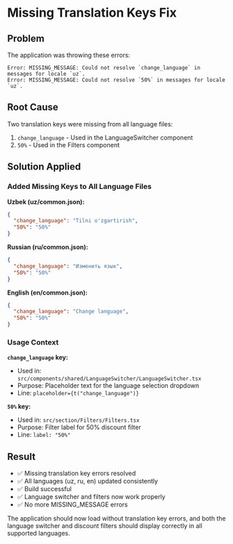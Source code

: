 # Missing Translation Keys Fix

## Problem
The application was throwing these errors:
```
Error: MISSING_MESSAGE: Could not resolve `change_language` in messages for locale `uz`.
Error: MISSING_MESSAGE: Could not resolve `50%` in messages for locale `uz`.
```

## Root Cause
Two translation keys were missing from all language files:
1. `change_language` - Used in the LanguageSwitcher component
2. `50%` - Used in the Filters component

## Solution Applied

### Added Missing Keys to All Language Files

**Uzbek (uz/common.json):**
```json
{
  "change_language": "Tilni o'zgartirish",
  "50%": "50%"
}
```

**Russian (ru/common.json):**
```json
{
  "change_language": "Изменить язык", 
  "50%": "50%"
}
```

**English (en/common.json):**
```json
{
  "change_language": "Change language",
  "50%": "50%"
}
```

### Usage Context

**`change_language` key:**
- Used in: `src/components/shared/LanguageSwitcher/LanguageSwitcher.tsx`
- Purpose: Placeholder text for the language selection dropdown
- Line: `placeholder={t("change_language")}`

**`50%` key:**
- Used in: `src/section/Filters/Filters.tsx`
- Purpose: Filter label for 50% discount filter
- Line: `label: "50%"`

## Result
- ✅ Missing translation key errors resolved
- ✅ All languages (uz, ru, en) updated consistently
- ✅ Build successful
- ✅ Language switcher and filters now work properly
- ✅ No more MISSING_MESSAGE errors

The application should now load without translation key errors, and both the language switcher and discount filters should display correctly in all supported languages.
